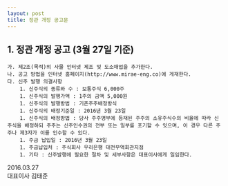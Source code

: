 ```yaml
---
layout: post
title: 정관 개정 공고문
---
```


## 1. 정관 개정 공고 (3월 27일 기준)
    가. 제2조(목적)의 사물 인터넷 제조 및 도소매업을 추가한다.
    나. 공고 방법을 인터넷 홈페이지(http://www.mirae-eng.co)에 게재한다.
    다. 신주 발행 의결사항
        1. 신주식의 종류와 수 : 보통주식 6,000주
        1. 신주식의 발행가액 : 1주의 금액 5,000원
        1. 신주식의 발행방법 : 기존주주배정방식
        1. 신주식의 배정기준일 : 2016년 3월 23일
        1. 신주식의 배정방법 : 당사 주주명부에 등재된 주주의 소유주식수의 비율에 따라 신 주식을 배정하되 주주는 신주인수권의 전부 또는 일부를 포기할 수 잇으며, 이 경우 다른 주주나 제3자가 이를 인수할 수 있다.
        1. 주금 납입일 : 2016년 3월 23일
        1. 주금납입처 : 주식회사 우리은행 대전무역회관지점
        1. 기타 : 신주발행에 필요한 절차 및 세부사항은 대표이사에게 일임한다.

2016.03.27 <br>
대표이사 김태준
